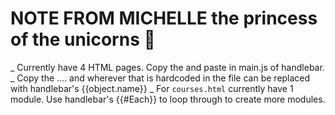 # NOTE FROM MICHELLE the princess of the unicorns 🦄
_ Currently have 4 HTML pages. Copy the <head> and paste in main.js of handlebar. 
_ Copy the <body>.... </body> and wherever that is hardcoded in the file can be replaced with handlebar's {{object.name}}
_ For `courses.html` currently have 1 module. Use handlebar's {{#Each}} to loop through to create more modules. 
